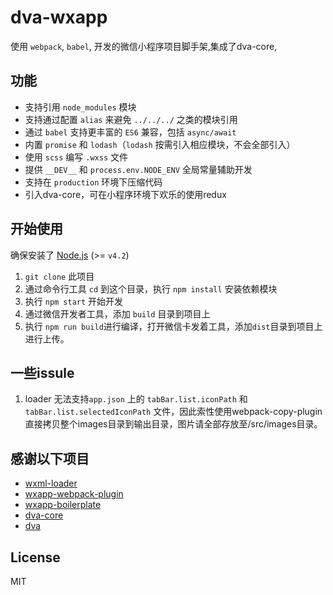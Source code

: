 # dva-wxapp
使用 `webpack`, `babel`,  开发的微信小程序项目脚手架,集成了dva-core,


## 功能

- 支持引用 `node_modules` 模块
- 支持通过配置 `alias` 来避免 `../../../` 之类的模块引用
- 通过 `babel` 支持更丰富的 `ES6` 兼容，包括 `async/await`
- 内置 `promise` 和 `lodash`（`lodash` 按需引入相应模块，不会全部引入）
- 使用 `scss` 编写 `.wxss` 文件
- 提供 `__DEV__` 和 `process.env.NODE_ENV` 全局常量辅助开发
- 支持在 `production` 环境下压缩代码
- 引入dva-core，可在小程序环境下欢乐的使用redux


## 开始使用

确保安装了 [Node.js](https://nodejs.org/) (>= `v4.2`) 

1. `git clone` 此项目
2. 通过命令行工具 `cd` 到这个目录，执行 `npm install` 安装依赖模块
3. 执行 `npm start` 开始开发
4. 通过微信开发者工具，添加 `build` 目录到项目上
5. 执行 `npm run build`进行编译，打开微信卡发着工具，添加`dist`目录到项目上进行上传。


## 一些issule

1. loader 无法支持`app.json` 上的 `tabBar.list.iconPath` 和 `tabBar.list.selectedIconPath` 文件，因此索性使用webpack-copy-plugin直接拷贝整个images目录到输出目录，图片请全部存放至/src/images目录。


## 感谢以下项目

- [wxml-loader](https://github.com/Cap32/wxml-loader)
- [wxapp-webpack-plugin](https://github.com/Cap32/wxapp-webpack-plugin)
- [wxapp-boilerplate](https://github.com/cantonjs/wxapp-boilerplate)
- [dva-core](https://github.com/dvajs/dva-core)
- [dva](https://github.com/dvajs/dva)



## License

MIT
